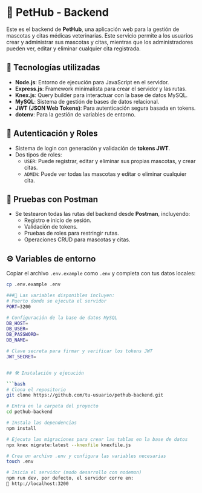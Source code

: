 # 🐾 PetHub - Backend

Este es el backend de **PetHub**, una aplicación web para la gestión de mascotas y citas médicas veterinarias. Este servicio permite a los usuarios crear y administrar sus mascotas y citas, mientras que los administradores pueden ver, editar y eliminar cualquier cita registrada.

## 🚀 Tecnologías utilizadas

- **Node.js**: Entorno de ejecución para JavaScript en el servidor.
- **Express.js**: Framework minimalista para crear el servidor y las rutas.
- **Knex.js**: Query builder para interactuar con la base de datos MySQL.
- **MySQL**: Sistema de gestión de bases de datos relacional.
- **JWT (JSON Web Tokens)**: Para autenticación segura basada en tokens.
- **dotenv**: Para la gestión de variables de entorno.

## 🔐 Autenticación y Roles

- Sistema de login con generación y validación de **tokens JWT**.
- Dos tipos de roles:
  - `USER`: Puede registrar, editar y eliminar sus propias mascotas, y crear citas.
  - `ADMIN`: Puede ver todas las mascotas y editar o eliminar cualquier cita.

## 🧪 Pruebas con Postman

- Se testearon todas las rutas del backend desde **Postman**, incluyendo:
  - Registro e inicio de sesión.
  - Validación de tokens.
  - Pruebas de roles para restringir rutas.
  - Operaciones CRUD para mascotas y citas.

## ⚙️ Variables de entorno

Copiar el archivo `.env.example` como `.env` y completa con tus datos locales:

```bash
cp .env.example .env

###📝 Las variables disponibles incluyen:
# Puerto donde se ejecuta el servidor
PORT=3200

# Configuración de la base de datos MySQL
DB_HOST=
DB_USER=
DB_PASSWORD=
DB_NAME=

# Clave secreta para firmar y verificar los tokens JWT
JWT_SECRET=


## 🛠 Instalación y ejecución

```bash
# Clona el repositorio
git clone https://github.com/tu-usuario/pethub-backend.git

# Entra en la carpeta del proyecto
cd pethub-backend

# Instala las dependencias
npm install

# Ejecuta las migraciones para crear las tablas en la base de datos
npx knex migrate:latest --knexfile knexfile.js

# Crea un archivo .env y configura las variables necesarias
touch .env

# Inicia el servidor (modo desarrollo con nodemon)
npm run dev, por defecto, el servidor corre en:
📍 http://localhost:3200

